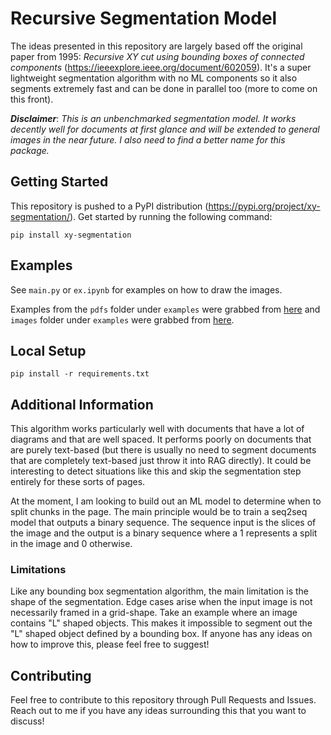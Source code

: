 # Recursive Segmentation Model

The ideas presented in this repository are largely based off the original paper from 1995: _Recursive XY cut using bounding boxes of connected components_ (https://ieeexplore.ieee.org/document/602059). It's a super lightweight segmentation algorithm with no ML components so it also segments extremely fast and can be done in parallel too (more to come on this front).

**_Disclaimer_**: _This is an unbenchmarked segmentation model. It works decently well for documents at first glance and will be extended to general images in the near future. I also need to find a better name for this package._

## Getting Started

This repository is pushed to a PyPI distribution (https://pypi.org/project/xy-segmentation/). Get started by running the following command:

```
pip install xy-segmentation
```

## Examples

See `main.py` or `ex.ipynb` for examples on how to draw the images.

Examples from the `pdfs` folder under `examples` were grabbed from [here](https://www.princexml.com/samples/) and `images` folder under `examples` were grabbed from [here](https://github.com/AIM3-RUC/MPMQA).

## Local Setup

```
pip install -r requirements.txt
```

## Additional Information

This algorithm works particularly well with documents that have a lot of diagrams and that are well spaced. It performs poorly on documents that are purely text-based (but there is usually no need to segment documents that are completely text-based just throw it into RAG directly). It could be interesting to detect situations like this and skip the segmentation step entirely for these sorts of pages.

At the moment, I am looking to build out an ML model to determine when to split chunks in the page. The main principle would be to train a seq2seq model that outputs a binary sequence. The sequence input is the slices of the image and the output is a binary sequence where a 1 represents a split in the image and 0 otherwise.

### Limitations

Like any bounding box segmentation algorithm, the main limitation is the shape of the segmentation. Edge cases arise when the input image is not necessarily framed in a grid-shape. Take an example where an image contains "L" shaped objects. This makes it impossible to segment out the "L" shaped object defined by a bounding box. If anyone has any ideas on how to improve this, please feel free to suggest!

## Contributing

Feel free to contribute to this repository through Pull Requests and Issues. Reach out to me if you have any ideas surrounding this that you want to discuss!
